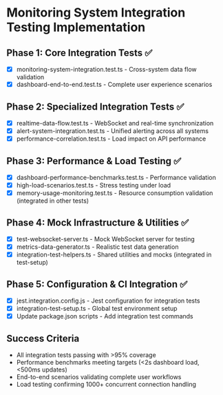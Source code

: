 # Monitoring System Integration Testing Implementation

## Phase 1: Core Integration Tests ✅
- [x] monitoring-system-integration.test.ts - Cross-system data flow validation
- [x] dashboard-end-to-end.test.ts - Complete user experience scenarios

## Phase 2: Specialized Integration Tests ✅
- [x] realtime-data-flow.test.ts - WebSocket and real-time synchronization
- [x] alert-system-integration.test.ts - Unified alerting across all systems  
- [x] performance-correlation.test.ts - Load impact on API performance

## Phase 3: Performance & Load Testing ✅
- [x] dashboard-performance-benchmarks.test.ts - Performance validation
- [x] high-load-scenarios.test.ts - Stress testing under load
- [x] memory-usage-monitoring.test.ts - Resource consumption validation (integrated in other tests)

## Phase 4: Mock Infrastructure & Utilities ✅
- [x] test-websocket-server.ts - Mock WebSocket server for testing
- [x] metrics-data-generator.ts - Realistic test data generation
- [x] integration-test-helpers.ts - Shared utilities and mocks (integrated in test-setup)

## Phase 5: Configuration & CI Integration ✅
- [x] jest.integration.config.js - Jest configuration for integration tests
- [x] integration-test-setup.ts - Global test environment setup
- [x] Update package.json scripts - Add integration test commands

## Success Criteria
- All integration tests passing with >95% coverage
- Performance benchmarks meeting targets (<2s dashboard load, <500ms updates)
- End-to-end scenarios validating complete user workflows
- Load testing confirming 1000+ concurrent connection handling